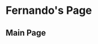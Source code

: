 Fernando's Page
================================================
Main Page
--------------------------------------------------
